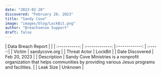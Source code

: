 ```yaml
---
date: "2023-02-20"
discovered: "February 20, 2023"
title: "Sandy Cove"
image: "images/blog/LockBit.png"
author: "Breachsense Support"
draft: false
---
```


| Data Breach Report           |              | 
| :-----------: | :-------------:     |:-------------:    | :-----:|
| Victim      | sandycove.org      | 
| Threat Actor      | LockBit      | 
| Date Discovered      | Feb 20, 2023      | 
| Description      | Sandy Cove Ministries is a nonprofit organization that helps communities by providing various Jesus programs and facilities.      | 
| Leak Size      | Unknown      | 

